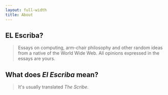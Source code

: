 ```yaml
---
layout: full-width
title: About
---
```


## EL Escriba?

> Essays on computing, arm-chair philosophy and other random ideas from a native of the World Wide Web. All opinions expressed in the essays are yours.

## What does _El Escriba_ mean?
> It's usually translated _The Scribe_.

